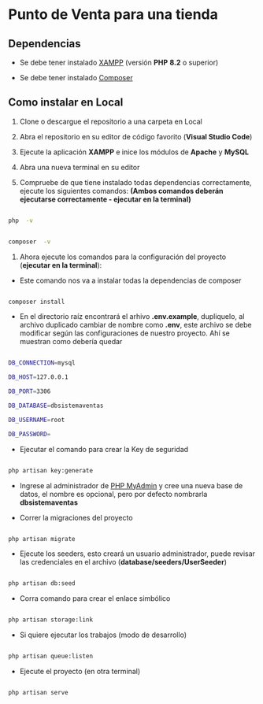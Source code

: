# Punto de Venta para una tienda

## Dependencias

-  Se debe tener instalado [XAMPP](https://www.apachefriends.org/es/download.html "XAMPP") (versión **PHP** **8.2** o superior)

-  Se debe tener instalado [Composer](https://getcomposer.org/download/ "Composer")

  

## Como instalar en Local

1.  Clone  o  descargue  el  repositorio  a  una  carpeta  en  Local

  

1.  Abra  el  repositorio  en  su  editor  de  código  favorito  (**Visual  Studio  Code**)

  

1.  Ejecute  la  aplicación  **XAMPP**  e  inice  los  módulos  de  **Apache**  y  **MySQL**

  

1.  Abra  una  nueva  terminal  en  su  editor

  

1.  Compruebe  de  que  tiene  instalado  todas  dependencias  correctamente,  ejecute  los  siguientes  comandos:  **(Ambos  comandos  deberán  ejecutarse  correctamente  -  ejecutar  en  la  terminal)**

```bash

php  -v

```

```bash

composer  -v

```

  

1.  Ahora  ejecute  los  comandos  para  la  configuración  del  proyecto  (**ejecutar  en  la  terminal**):

  

-  Este comando nos va a instalar todas la dependencias de composer

```bash

composer install

```

-  En el directorio raíz encontrará el arhivo **.env.example**, dupliquelo, al archivo duplicado cambiar de nombre como **.env**, este archivo se debe modificar según las configuraciones de nuestro proyecto. Ahí se muestran como debería quedar

```bash

DB_CONNECTION=mysql

DB_HOST=127.0.0.1

DB_PORT=3306

DB_DATABASE=dbsistemaventas

DB_USERNAME=root

DB_PASSWORD=

```

-  Ejecutar el comando para crear la Key de seguridad

```bash

php artisan key:generate

```

-  Ingrese al administrador de [PHP MyAdmin](http://localhost/phpmyadmin/) y cree una nueva base de datos, el nombre es opcional, pero por defecto nombrarla **dbsistemaventas**

  

-  Correr la migraciones del proyecto

```bash

php artisan migrate

```

-  Ejecute los seeders, esto creará un usuario administrador, puede revisar las credenciales en el archivo (**database/seeders/UserSeeder**)

```bash

php artisan db:seed

```

-  Corra comando para crear el enlace simbólico

```bash

php artisan storage:link

```
-  Si quiere ejecutar los trabajos (modo de desarrollo)

```bash

php artisan queue:listen

```

  -  Ejecute el proyecto (en otra terminal)

```bash

php artisan serve